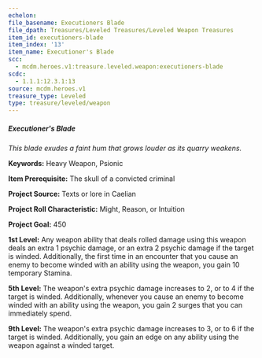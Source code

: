```yaml
---
echelon:
file_basename: Executioners Blade
file_dpath: Treasures/Leveled Treasures/Leveled Weapon Treasures
item_id: executioners-blade
item_index: '13'
item_name: Executioner's Blade
scc:
  - mcdm.heroes.v1:treasure.leveled.weapon:executioners-blade
scdc:
  - 1.1.1:12.3.1:13
source: mcdm.heroes.v1
treasure_type: Leveled
type: treasure/leveled/weapon
---
```


##### Executioner's Blade

*This blade exudes a faint hum that grows louder as its quarry weakens.*

**Keywords:** Heavy Weapon, Psionic

**Item Prerequisite:** The skull of a convicted criminal

**Project Source:** Texts or lore in Caelian

**Project Roll Characteristic:** Might, Reason, or Intuition

**Project Goal:** 450

**1st Level:** Any weapon ability that deals rolled damage using this weapon deals an extra 1 psychic damage, or an extra 2 psychic damage if the target is winded. Additionally, the first time in an encounter that you cause an enemy to become winded with an ability using the weapon, you gain 10 temporary Stamina.

**5th Level:** The weapon's extra psychic damage increases to 2, or to 4 if the target is winded. Additionally, whenever you cause an enemy to become winded with an ability using the weapon, you gain 2 surges that you can immediately spend.

**9th Level:** The weapon's extra psychic damage increases to 3, or to 6 if the target is winded. Additionally, you gain an edge on any ability using the weapon against a winded target.
